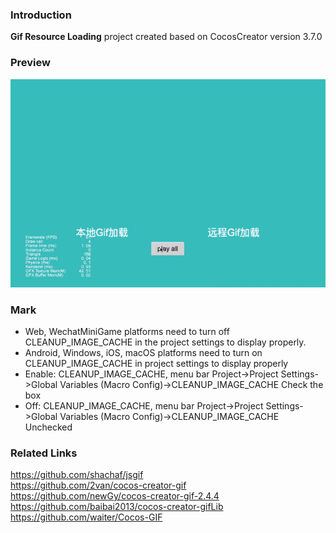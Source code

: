 ### Introduction
**Gif Resource Loading** project created based on CocosCreator version 3.7.0

### Preview
![image](../../../gif/202203/2022032001.gif)

### Mark
- Web, WechatMiniGame platforms need to turn off CLEANUP_IMAGE_CACHE in the project settings to display properly.
- Android, Windows, iOS, macOS platforms need to turn on CLEANUP_IMAGE_CACHE in project settings to display properly
- Enable: CLEANUP_IMAGE_CACHE, menu bar Project->Project Settings->Global Variables (Macro Config)->CLEANUP_IMAGE_CACHE Check the box
- Off: CLEANUP_IMAGE_CACHE, menu bar Project->Project Settings->Global Variables (Macro Config)->CLEANUP_IMAGE_CACHE Unchecked

### Related Links
https://github.com/shachaf/jsgif    
https://github.com/2van/cocos-creator-gif    
https://github.com/newGy/cocos-creator-gif-2.4.4    
https://github.com/baibai2013/cocos-creator-gifLib    
https://github.com/waiter/Cocos-GIF    